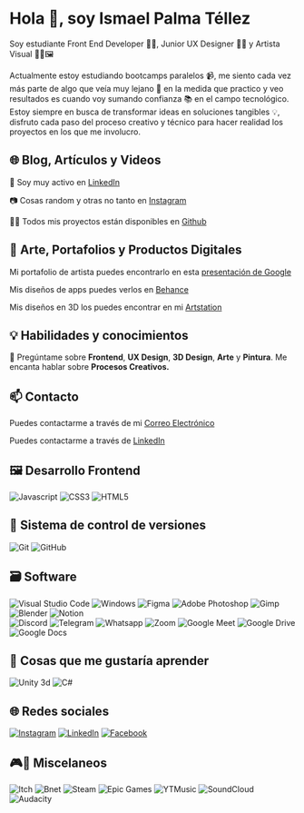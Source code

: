 <!DOCTYPE html>
<html lang="en">
<head>
    <meta charset="UTF-8">
    <meta name="viewport" content="width=device-width, initial-scale=1.0">

</head>
<body>

<h1> Hola 👋, soy Ismael Palma Téllez</h1>

<p>Soy estudiante Front End Developer 🧑‍💻, Junior UX Designer 📱🧠 y Artista Visual 👨‍🎨🖼</p>
        
<p>Actualmente estoy estudiando bootcamps paralelos 📹, me siento cada vez más parte de algo que veía muy lejano 🚀 
en la medida que practico y veo resultados es cuando voy sumando confianza 📚 en el campo tecnológico. Estoy siempre en busca de transformar ideas en soluciones tangibles 💡,
disfruto cada paso del proceso creativo y técnico para hacer realidad los proyectos en los que me involucro.</p>

<h2>🌐 Blog, Artículos y Videos</h2>

<p>📄 Soy muy activo en <a href="https://linkedin.com/in/ismaelpt">LinkedIn</a></p> 
<p>📷 Cosas random y otras no tanto en <a href="https://www.instagram.com/isma.elismael/">Instagram</a></p>
<p>👨‍💻 Todos mis proyectos están disponibles en <a href="https://github.com/ismaelpalmat">Github</a></p>
  

   
<h2>🎨 Arte, Portafolios y Productos Digitales</h2>
        <p>Mi portafolio de artista puedes encontrarlo en esta <a href="">presentación de Google</a></p>
        <p>Mis diseños de apps puedes verlos en <a href="https://www.behance.net/ismalej">Behance</a></p>
        <p>Mis diseños en 3D los puedes encontrar en mi <a href="https://www.artstation.com/ismalej">Artstation</a></p>


<h2>💡 Habilidades y conocimientos</h2>

<p>💬 Pregúntame sobre <b>Frontend</b>, <b>UX Design</b>, <b>3D Design</b>, <b>Arte</b> y <b>Pintura</b>. Me encanta hablar sobre <b>Procesos Creativos.</b></p>
</ul>

   
<h2>📫 Contacto</h2>

<p>Puedes contactarme a través de mi <a href="mailto:ismael@palmatellez.cl">Correo Electrónico</a></p>
<p>Puedes contactarme a través de <a href="http://www.linkedin.com/in/ismaelpt">LinkedIn</a></p>


<!-- <h2>🧑‍💻 Lenguajes de programación</h2> -->

   
<h2>🖼 Desarrollo Frontend</h2>

<img src="https://img.shields.io/badge/Javascript-323330?style=for-the-badge&logo=javascript&logoColor=F7DF1E" alt="Javascript"> <img src="https://img.shields.io/badge/CSS3-1572B6?style=for-the-badge&logo=css3&logoColor=white" alt="CSS3"> <img src="https://img.shields.io/badge/HTML5-E34F26?style=for-the-badge&logo=html5&logoColor=white" alt="HTML5">
    
    
   
<h2>📝 Sistema de control de versiones</h2>

<img src="https://img.shields.io/badge/git-%23F05033.svg?style=for-the-badge&logo=git&logoColor=white" alt="Git"> <img src="https://img.shields.io/badge/github-%23121011.svg?style=for-the-badge&logo=github&logoColor=white" alt="GitHub"> 
    

<!-- <h2>📱 Desarrollo mobile</h2> -->

<!-- <img src="https://img.shields.io/badge/Swift-FA7343?style=for-the-badge&logo=swift&logoColor=white" alt="Swift"> <img src="https://img.shields.io/badge/Flutter-02569B?style=for-the-badge&logo=flutter&logoColor=white) ![Kotlin](https://img.shields.io/badge/Kotlin-0095D5?style=for-the-badge&logo=kotlin&logoColor=white) ![React Native](https://img.shields.io/badge/React%20Native-61DAFB?style=flat-square&logo=react&logoColor=white" alt="Flutter"> -->


<h2>🗃️ Software</h2>

<img src="https://img.shields.io/badge/Visual%20Studio%20Code-007ACC?style=for-the-badge&logo=visual-studio-code&logoColor=white" alt="Visual Studio Code"> <img src="https://img.shields.io/badge/Windows-0078D6?style=for-the-badge&logo=windows&logoColor=white" alt="Windows"> <img src="https://img.shields.io/badge/Figma-F24E1E?style=for-the-badge&logo=figma&logoColor=white" alt="Figma"> <img src="https://img.shields.io/badge/adobe%20photoshop-%2331A8FF.svg?style=for-the-badge&logo=adobe%20photoshop&logoColor=white" alt="Adobe Photoshop"> <img src="https://img.shields.io/badge/GIMP-5C5543?style=for-the-badge&logo=gimp&logoColor=white" alt="Gimp"> <img src="https://img.shields.io/badge/Blender-F5792A?style=for-the-badge&logo=blender&logoColor=white" alt="Blender"> <img src="https://img.shields.io/badge/Notion-000000?style=for-the-badge&logo=notion&logoColor=white" alt="Notion"> <br> <img src="https://img.shields.io/badge/Discord-7289DA?style=for-the-badge&logo=discord&logoColor=white" alt="Discord"> <img src="https://img.shields.io/badge/Telegram-2CA5E0?style=for-the-badge&logo=telegram&logoColor=white" alt="Telegram"> <img src="https://img.shields.io/badge/Whatsapp-25D366?style=for-the-badge&logo=whatsapp&logoColor=white" alt="Whatsapp"> <img src="https://img.shields.io/badge/Zoom-2D8CFF?style=for-the-badge&logo=zoom&logoColor=white" alt="Zoom"> <img src="https://img.shields.io/badge/Google%20Meet-00BFA5?style=for-the-badge&logo=google-meet&logoColor=white" alt="Google Meet"> <img src="https://img.shields.io/badge/Google%20Drive-4285F4?style=for-the-badge&logo=google-drive&logoColor=white" alt="Google Drive"> <img src="https://img.shields.io/badge/Google%20Docs-4285F4?style=for-the-badge&logo=google-docs&logoColor=white" alt="Google Docs">


<h2>🤔 Cosas que me gustaría aprender</h2>

<p>
<img src="https://img.shields.io/badge/Unity-100000?style=for-the-badge&logo=unity&logoColor=white" alt="Unity 3d"> <img src="https://img.shields.io/badge/C%23-239120?style=for-the-badge&logo=c-sharp&logoColor=white" alt="C#">
</p>


<h2>🌐 Redes sociales</h2>

<a href="https://www.instagram.com/isma.elismael/" target="_blank"><img src="https://img.shields.io/badge/Instagram-E4405F?style=for-the-badge&logo=instagram&logoColor=white" alt="Instagram"></a>
<a href="https://www.linkedin.com/in/ismaelpt/" target="_blank"><img src="https://img.shields.io/badge/LinkedIn-0077B5?style=for-the-badge&logo=linkedin&logoColor=white" alt="LinkedIn"></a>
<a href="https://www.facebook.com/ismalej" target="_blank"><img src="https://img.shields.io/badge/Facebook-1877F2?style=for-the-badge&logo=facebook&logoColor=white" alt="Facebook"></a>




<h2>🎮🎵 Miscelaneos</h2>

<img src="https://img.shields.io/badge/Itch.io-FA5C5C?style=for-the-badge&logo=itchdotio&logoColor=white" alt="Itch"> <img src="https://img.shields.io/badge/battle.net-%2300AEFF.svg?style=for-the-badge&logo=battle.net&logoColor=white" alt="Bnet"> <img src="https://img.shields.io/badge/Steam-000000?style=for-the-badge&logo=steam&logoColor=white" alt="Steam"> <img src="https://img.shields.io/badge/Epic%20Games-313131?style=for-the-badge&logo=Epic%20Games&logoColor=white" alt="Epic Games">
<img src="https://img.shields.io/badge/YouTube_Music-FF0000?style=for-the-badge&logo=youtube-music&logoColor=white" alt="YTMusic"> <img src="https://img.shields.io/badge/sound%20cloud-FF5500?style=for-the-badge&logo=soundcloud&logoColor=white" alt="SoundCloud"> <img src="https://img.shields.io/badge/Audacity-0000CC?style=for-the-badge&logo=audacity&logoColor=white" alt="Audacity">
</body>
</html>
